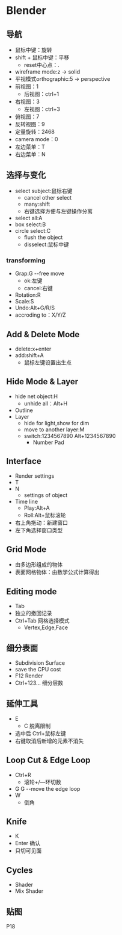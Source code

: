 # Blender

## 导航

* 鼠标中键：旋转
* shift + 鼠标中键：平移
  * reset中心点：.
* wireframe mode:z -> solid
* 平视模式orthographic:5 -> perspective
* 前视图：1
  * 后视图：ctrl+1
* 右视图：3
  * 左视图：ctrl+3
* 俯视图：7
* 反转视图：9
* 定量旋转：2468
* camera mode：0
* 左边菜单：T
* 右边菜单：N

## 选择与变化

* select subject:鼠标右键
  * cancel other select
  * many:shift
  * 右键选择方便与左键操作分离
* select all:A
* box select:B
* circle select:C
  * flush the object
  * disselect:鼠标中键

### transforming

* Grap:G --free move
  * ok:左键
  * cancel:右键
* Rotation:R
* Scale:S
* Undo:Alt+G/R/S
* accroding to：X/Y/Z

## Add & Delete Mode

* delete:x+enter
* add:shift+A
  * 鼠标左键设置出生点

## Hide Mode & Layer

* hide net object:H
  * unhide all：Alt+H
* Outline
* Layer
  * hide for light,show for dim
  * move to another layer:M
  * switch:1234567890 Alt+1234567890
    * Number Pad

## Interface

* Render settings
* T
* N
  * settings of object
* Time line
  * Play:Alt+A
  * Roll:Alt+鼠标滚轮
* 右上角拖动：新建窗口
* 左下角选择窗口类型

## Grid Mode

* 由多边形组成的物体
* 表面网格物体：由数学公式计算得出

## Editing mode

* Tab
* 独立的撤回记录
* Ctrl+Tab 网格选择模式
  * Vertex,Edge,Face

## 细分表面

* Subdivision Surface
* save the CPU cost
* F12 Render
* Ctrl+123... 细分层数

## 延伸工具

* E
  * C 脱离限制
* 选中后 Ctrl+鼠标左键
* 右键取消后新增的元素不消失

## Loop Cut & Edge Loop

* Ctrl+R
  * 滚轮+/—环切数
* G G --move the edge loop
* W
  * 倒角

## Knife

* K
* Enter 确认
* 只切可见面

## Cycles

* Shader
* Mix Shader

## 贴图

P18